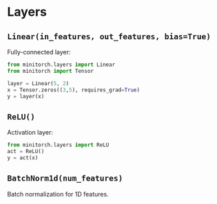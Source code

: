 # Layers

## `Linear(in_features, out_features, bias=True)`

Fully-connected layer:

```python
from minitorch.layers import Linear
from minitorch import Tensor

layer = Linear(5, 2)
x = Tensor.zeros((3,5), requires_grad=True)
y = layer(x)
```

## `ReLU()`

Activation layer:

```python
from minitorch.layers import ReLU
act = ReLU()
y = act(x)
```

## `BatchNorm1d(num_features)`

Batch normalization for 1D features.
